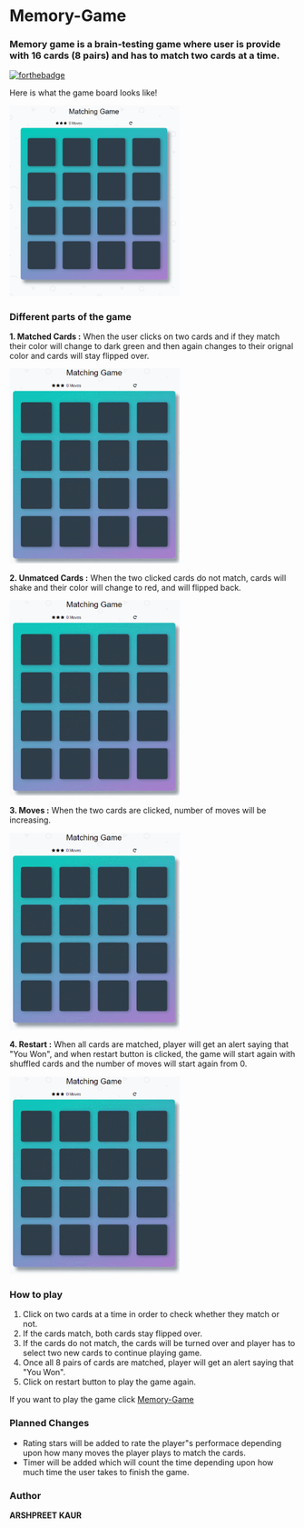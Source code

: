 # Memory-Game
### Memory game is a brain-testing game where user is provide with 16 cards (8 pairs) and has to match two cards at a time.

[![forthebadge](https://forthebadge.com/images/badges/made-with-javascript.svg)](https://forthebadge.com)

Here is what the game board looks like!

<img src="img/Captures.png" width="300px">
 

### Different parts of the game

 __1. Matched Cards :__ When the user clicks on two cards and if they match their color will change to dark green and then again changes to their orignal color and cards will stay flipped over.

<img src="img/match.gif" width ="300px">

 __2. Unmatced Cards :__ When the two clicked cards do not match, cards will shake and their color will change to red, and will flipped back.

<img src="img/unmatch.gif" width="300px">

 __3. Moves :__ When the two cards are clicked, number of moves will be increasing.

<img src="img/moves.gif" width="300px">

 __4. Restart :__ When all cards are matched, player will get an alert saying that "You Won", and when restart button is clicked, the game will start again with shuffled cards and the number of moves will start again from 0.

<img src="img/restart.gif" width="300px">

### How to play

1. Click on two cards at a time in order to check whether they match or not.
2. If the cards match, both cards stay flipped over.
3. If the cards do not match, the cards will be turned over and player has to select two new cards to continue playing game.
4. Once all 8 pairs of cards are matched, player will get an alert saying that "You Won".
5. Click on restart button to play the game again.


If you want to play the game click [Memory-Game](https://ampreetarsh.github.io/Memory-Game/)

### Planned Changes

+  Rating stars will be added to rate the player"s performace depending upon how many moves the player plays to match the cards.
+  Timer will be added which will count the time depending upon how much time the user takes to finish the game.

### Author
__ARSHPREET KAUR__








 
